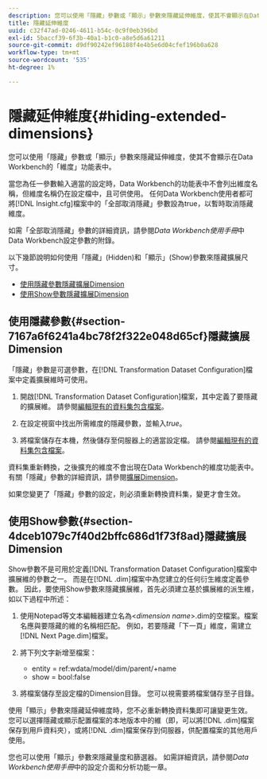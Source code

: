```yaml
---
description: 您可以使用「隱藏」參數或「顯示」參數來隱藏延伸維度，使其不會顯示在Data Workbench的「維度」功能表中。
title: 隱藏延伸維度
uuid: c32f47ad-0246-4611-b54c-0c9f0eb396bd
exl-id: 5baccf39-6f3b-40a1-b1c0-a8e5d6a61211
source-git-commit: d9df90242ef96188f4e4b5e6d04cfef196b0a628
workflow-type: tm+mt
source-wordcount: '535'
ht-degree: 1%

---
```


# 隱藏延伸維度{#hiding-extended-dimensions}

您可以使用「隱藏」參數或「顯示」參數來隱藏延伸維度，使其不會顯示在Data Workbench的「維度」功能表中。

當您為任一參數輸入適當的設定時，Data Workbench的功能表中不會列出維度名稱，但維度名稱仍在設定檔中，且可供使用。 任何Data Workbench使用者都可將[!DNL Insight.cfg]檔案中的「全部取消隱藏」參數設為true，以暫時取消隱藏維度。

如需「全部取消隱藏」參數的詳細資訊，請參閱&#x200B;*Data Workbench使用手冊*&#x200B;中Data Workbench設定參數的附錄。

以下幾節說明如何使用「隱藏」(Hidden)和「顯示」(Show)參數來隱藏擴展尺寸。

* [使用隱藏參數隱藏擴展Dimension](../../../../home/c-dataset-const-proc/c-dataset-config-tools/c-hide-dataset-comp/c-hide-ex-dim.md#section-7167a6f6241a4bc78f2f322e048d65cf)
* [使用Show參數隱藏擴展Dimension](../../../../home/c-dataset-const-proc/c-dataset-config-tools/c-hide-dataset-comp/c-hide-ex-dim.md#section-4dceb1079c7f40d2bffc686d1f73f8ad)

## 使用隱藏參數{#section-7167a6f6241a4bc78f2f322e048d65cf}隱藏擴展Dimension

「隱藏」參數是可選參數，在[!DNL Transformation Dataset Configuration]檔案中定義擴展維時可使用。

1. 開啟[!DNL Transformation Dataset Configuration]檔案，其中定義了要隱藏的擴展維。 請參閱[編輯現有的資料集包含檔案](../../../../home/c-dataset-const-proc/c-dataset-inc-files/c-work-dataset-inc-files/t-edit-ex-dataset-inc-files.md#task-456c04e38ebc425fb35677a6bb6aa077)。

1. 在設定視窗中找出所需維度的隱藏參數，並輸入&#x200B;*true*。
1. 將檔案儲存在本機，然後儲存至伺服器上的適當設定檔。 請參閱[編輯現有的資料集包含檔案](../../../../home/c-dataset-const-proc/c-dataset-inc-files/c-work-dataset-inc-files/t-edit-ex-dataset-inc-files.md#task-456c04e38ebc425fb35677a6bb6aa077)。

資料集重新轉換，之後擴充的維度不會出現在Data Workbench的維度功能表中。 有關「隱藏」參數的詳細資訊，請參閱[擴展Dimension](../../../../home/c-dataset-const-proc/c-ex-dim/c-abt-ex-dim.md)。

如果您變更了「隱藏」參數的設定，則必須重新轉換資料集，變更才會生效。

## 使用Show參數{#section-4dceb1079c7f40d2bffc686d1f73f8ad}隱藏擴展Dimension

Show參數不是可用於定義[!DNL Transformation Dataset Configuration]檔案中擴展維的參數之一。 而是在[!DNL .dim]檔案中為您建立的任何衍生維度定義參數。 因此，要使用Show參數來隱藏擴展維，首先必須建立基於擴展維的派生維，如以下過程中所述：

1. 使用Notepad等文本編輯器建立名為&lt;*dimension name*>.dim的空檔案。檔案名應與要隱藏的維的名稱相匹配。 例如，若要隱藏「下一頁」維度，需建立[!DNL Next Page.dim]檔案。

1. 將下列文字新增至檔案：

   * entity = ref:wdata/model/dim/parent/+name
   * show = bool:false

1. 將檔案儲存至設定檔的Dimension目錄。 您可以視需要將檔案儲存至子目錄。

使用「顯示」參數來隱藏延伸維度時，您不必重新轉換資料集即可讓變更生效。 您可以選擇隱藏或顯示配置檔案的本地版本中的維（即，可以將[!DNL .dim]檔案保存到用戶資料夾），或將[!DNL .dim]檔案保存到伺服器，供配置檔案的其他用戶使用。

您也可以使用「顯示」參數來隱藏量度和篩選器。 如需詳細資訊，請參閱&#x200B;*Data Workbench使用手冊*&#x200B;中的設定介面和分析功能一章。
